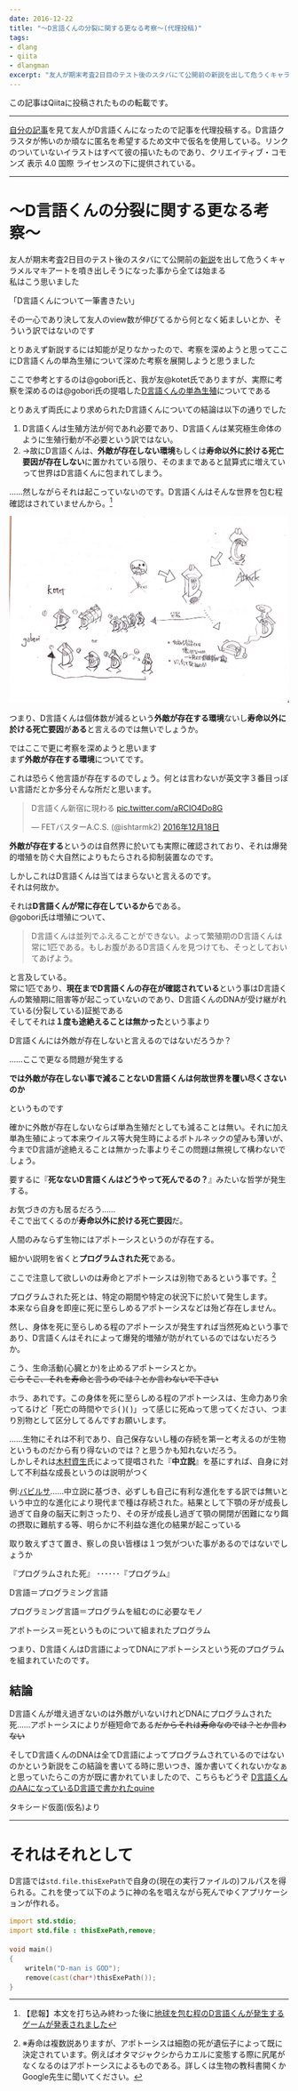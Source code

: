 ```yaml
---
date: 2016-12-22
title: "〜D言語くんの分裂に関する更なる考察〜(代理投稿)"
tags:
- dlang
- qiita
- dlangman
excerpt: "友人が期末考査2日目のテスト後のスタバにて公開前の新説を出して危うくキャラメルマキアートを噴き出しそうになった事から全ては始まる"
---
```

この記事はQiitaに投稿されたものの転載です。

---
[自分の記事](http://qiita.com/kotet/items/b2bb34b3a139ceeb519e)を見て友人がD言語くんになったので記事を代理投稿する。D言語クラスタが怖いのか頑なに匿名を希望するため文中で仮名を使用している。リンクのついていないイラストはすべて彼の描いたものであり、クリエイティブ・コモンズ 表示 4.0 国際 ライセンスの下に提供されている。

---

# 〜D言語くんの分裂に関する更なる考察〜

友人が期末考査2日目のテスト後のスタバにて公開前の[新説](http://qiita.com/kotet/items/b2bb34b3a139ceeb519e)を出して危うくキャラメルマキアートを噴き出しそうになった事から全ては始まる  
私はこう思いました

「D言語くんについて一筆書きたい」

その一心であり決して友人のview数が伸びてるから何となく妬ましいとか、そういう訳ではないのです

とりあえず新説するには知能が足りなかったので、考察を深めようと思ってここにD言語くんの単為生殖について深めた考察を展開しようと思うました

ここで参考とするのは@gobori氏と、我が友@kotet氏でありますが、実際に考察を深めるのは@gobori氏の提唱した[D言語くんの単為生殖](http://qiita.com/gobori/items/821e6d8219033c4f68a8)についてである

とりあえず両氏により求められたD言語くんについての結論は以下の通りでした

1. D言語くんは生殖方法が何であれ必要であり、D言語くんは某究極生命体のように生殖行動が不必要という訳ではない。
2. →故にD言語くんは、**外敵が存在しない環境**もしくは**寿命以外に於ける死亡要因が存在しない**に置かれている限り、そのままであると鼠算式に増えていって世界はD言語くんに包まれてしまう。

……然しながらそれは起こっていないのです。D言語くんはそんな世界を包む程確認はされていませんから。[^1]

![243948.jpg](/assets/qiita/0/57768/23da1987-2f40-cb0e-edbe-8c44fbdc8d07.jpeg)


つまり、D言語くんは個体数が減るという**外敵が存在する環境**ないし**寿命以外に於ける死亡要因**が**ある**と言えるのでは無いでしょうか。

ではここで更に考察を深めようと思います  
まず**外敵が存在する環境**についてです。


これは恐らく他言語が存在するのでしょう。何とは言わないが英文字３番目っぽい言語だとか多分そんな所だと思います。

<blockquote class="twitter-tweet" data-lang="ja"><p lang="ja" dir="ltr">D言語くん新宿に現わる <a href="https://t.co/aRCIO4Do8G">pic.twitter.com/aRCIO4Do8G</a></p>&mdash; FETバスターA.C.S. (@ishtarmk2) <a href="https://twitter.com/ishtarmk2/status/810364509491601408">2016年12月18日</a></blockquote>

**外敵が存在する**というのは自然界に於いても実際に確認されており、それは爆発的増殖を防ぐ大自然によりもたらされる抑制装置なのです。

しかしこれはD言語くんは当てはまらないと言えるのです。  
それは何故か。

それは**D言語くんが常に存在しているから**である。  
@gobori氏は増殖について、

> D言語くんは並列でふえることができない。よって繁殖期のD言語くんは常に1匹である。もしお腹があるD言語くんを見つけても、そっとしておいてあげよう。

と言及している。  
常に1匹であり、**現在までD言語くんの存在が確認されている**という事はD言語くんの繁殖期に阻害等が起こっていないのであり、D言語くんのDNAが受け継がれている(分裂している)証拠である  
そしてそれは**１度も途絶えることは無かった**という事より

D言語くんには外敵が存在しないと言えるのではないだろうか？

……ここで更なる問題が発生する

**では外敵が存在しない事で減ることないD言語くんは何故世界を覆い尽くさないのか**

というものです

確かに外敵が存在しないならば単為生殖だとしても減ることは無い。それに加え単為生殖によって本来ウイルス等大発生時によるボトルネックの望みも薄いが、今までD言語が途絶えることは無かった事よりそこの問題は無視して構わないでしょう。

要するに『**死なないD言語くんはどうやって死んでるの？**』みたいな哲学が発生する。

お気づきの方も居るだろう……  
そこで出てくるのが**寿命以外に於ける死亡要因**だ。

人間のみならず生物にはアポトーシスというのが存在する。

細かい説明を省くと**プログラムされた死**である。

ここで注意して欲しいのは寿命とアポトーシスは別物であるという事です。[^2]

プログラムされた死とは、特定の期間や特定の状況下に於いて発生します。  
本来なら自身を即座に死に至らしめるアポトーシスなどは殆ど存在しません。

然し、身体を死に至らしめる程のアポトーシスが発生すれば当然死ぬという事であり、D言語くんはそれによって爆発的増殖が防がれているのではないだろうか。

こう、生命活動(心臓とか)を止めるアポトーシスとか。  
~~こらそこ、それを寿命と言うのでは？とか言わないで下さい~~

ホラ、あれです。この身体を死に至らしめる程のアポトーシスは、生命力あり余ってるけど「死亡の時間やで彡( )( )」って感じに死ぬって思ってください、つまり別物として区分してるんですお願いします。


……生物にそれは不利であり、自己保存ないし種の存続を第一と考えるのが生物というものだから有り得ないのでは？と思うかも知れないだろう。  
しかしそれは[木村資生](https://ja.wikipedia.org/wiki/%E6%9C%A8%E6%9D%91%E8%B3%87%E7%94%9F)氏によって提唱された『**中立説**』を基にすれば、自身に対して不利益な成長というのは説明がつく

例:[バビルサ](https://ja.wikipedia.org/wiki/%E3%83%90%E3%83%93%E3%83%AB%E3%82%B5)……中立説に基づき、必ずしも自己に有利な進化をする訳では無いという中立的な進化により現代まで種は存続された。結果として下顎の牙が成長し過ぎて自身の脳天に刺さったり、その牙が成長し過ぎて顎の開閉が困難になり餌の摂取に難航する等、明らかに不利益な進化の結果が起こっている


取り敢えずさて置き、察しの良い皆様は１つ気がついた事があるのではないでしょうか

『プログラムされた死』
･･････『プログラム』

D言語＝プログラミング言語

プログラミング言語＝プログラムを組むのに必要なモノ

アポトーシス＝死というものについて組まれたプログラム


つまり、D言語くんはD言語によってDNAにアポトーシスという死のプログラムを組まれていたのです。


## 結論
D言語くんが増え過ぎないのは外敵がいないけれどDNAにプログラムされた死……アポトーシスによりが極短命である~~だからそれは寿命なのでは？とか言わない~~

そしてD言語くんのDNAは全てD言語によってプログラムされているのではないのかという新説をこの結論を書いてる時に思いつき、誰か書いてくれないかなぁと思っていたらこの方が既に書かれていましたので、こちらもどうぞ
[D言語くんのAAになっているD言語で書かれたquine](http://qiita.com/amama/items/903fbd878f21d450d128)


タキシード仮面(仮名)より

---

# それはそれとして

D言語では`std.file.thisExePath`で自身の(現在の実行ファイルの)フルパスを得られる。これを使って以下のように神の名を唱えながら死んでゆくアプリケーションが作れる。

```d
import std.stdio;
import std.file : thisExePath,remove;

void main()
{
    writeln("D-man is GOD");
    remove(cast(char*)thisExePath());
}
```

[^1]: 【悲報】本文を打ち込み終わった後に[地球を包む程のD言語くんが発生するゲームが発表されました](http://qiita.com/fifth_tea/items/f8cbe7876d3ab71b2804)

[^2]: ※寿命は複数説ありますが、アポトーシスは細胞の死が遺伝子によって既に決定されています。例えばオタマジャクシからカエルに変態する際に尻尾がなくなるのはアポトーシスによるものである。詳しくは生物の教科書開くかGoogle先生に聞いてください。
